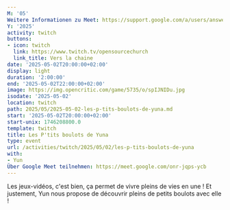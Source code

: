 ```yaml
---
M: '05'
Weitere Informationen zu Meet: https://support.google.com/a/users/answer/9282720
Y: '2025'
activity: twitch
buttons:
- icon: twitch
  link: https://www.twitch.tv/opensourcechurch
  link_title: Vers la chaine
date: '2025-05-02T20:00:00+02:00'
display: light
duration: '2:00:00'
end: '2025-05-02T22:00:00+02:00'
image: https://img.opencritic.com/game/5735/o/spIJNIDu.jpg
isodate: '2025-05-02'
location: twitch
path: 2025/05/2025-05-02-les-p-tits-boulots-de-yuna.md
start: '2025-05-02T20:00:00+02:00'
start-unix: 1746208800.0
template: twitch
title: Les P'tits boulots de Yuna
type: event
url: /activities/twitch/2025/05/02/les-p-tits-boulots-de-yuna
with:
- Yun
Über Google Meet teilnehmen: https://meet.google.com/onr-jqps-ycb
---
```

Les jeux-vidéos, c&#39;est bien, ça permet de vivre pleins de vies en une ! Et justement, Yun nous propose de découvrir pleins de petits boulots avec elle !